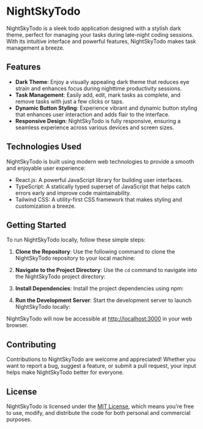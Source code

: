 # NightSkyTodo

NightSkyTodo is a sleek todo application designed with a stylish dark theme, perfect for managing your tasks during late-night coding sessions. With its intuitive interface and powerful features, NightSkyTodo makes task management a breeze.

## Features

- **Dark Theme**: Enjoy a visually appealing dark theme that reduces eye strain and enhances focus during nighttime productivity sessions.
- **Task Management**: Easily add, edit, mark tasks as complete, and remove tasks with just a few clicks or taps.
- **Dynamic Button Styling**: Experience vibrant and dynamic button styling that enhances user interaction and adds flair to the interface.
- **Responsive Design**: NightSkyTodo is fully responsive, ensuring a seamless experience across various devices and screen sizes.

## Technologies Used

NightSkyTodo is built using modern web technologies to provide a smooth and enjoyable user experience:

- React.js: A powerful JavaScript library for building user interfaces.
- TypeScript: A statically typed superset of JavaScript that helps catch errors early and improve code maintainability.
- Tailwind CSS: A utility-first CSS framework that makes styling and customization a breeze.

## Getting Started

To run NightSkyTodo locally, follow these simple steps:

1. **Clone the Repository**: Use the following command to clone the NightSkyTodo repository to your local machine:

2. **Navigate to the Project Directory**: Use the `cd` command to navigate into the NightSkyTodo project directory:

3. **Install Dependencies**: Install the project dependencies using npm:

4. **Run the Development Server**: Start the development server to launch NightSkyTodo locally:

NightSkyTodo will now be accessible at [http://localhost:3000](http://localhost:3000) in your web browser.

## Contributing

Contributions to NightSkyTodo are welcome and appreciated! Whether you want to report a bug, suggest a feature, or submit a pull request, your input helps make NightSkyTodo better for everyone.

## License

NightSkyTodo is licensed under the [MIT License](LICENSE), which means you're free to use, modify, and distribute the code for both personal and commercial purposes.
